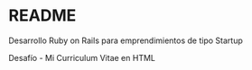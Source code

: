 # README

Desarrollo Ruby on Rails para emprendimientos de tipo Startup

Desafío - Mi Curriculum Vitae en HTML

